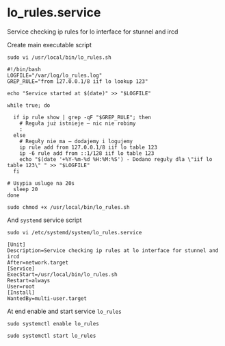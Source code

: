 # lo_rules.service
Service checking ip rules for lo interface for stunnel and ircd

Create main executable script 
```
sudo vi /usr/local/bin/lo_rules.sh
```
```
#!/bin/bash
LOGFILE="/var/log/lo_rules.log"
GREP_RULE="from 127.0.0.1/8 iif lo lookup 123"

echo "Service started at $(date)" >> "$LOGFILE"

while true; do

  if ip rule show | grep -qF "$GREP_RULE"; then
    # Reguła już istnieje – nic nie robimy
    :
  else
    # Reguły nie ma – dodajemy i logujemy
    ip rule add from 127.0.0.1/8 iif lo table 123
    ip -6 rule add from ::1/128 iif lo table 123
    echo "$(date '+%Y-%m-%d %H:%M:%S') - Dodano reguły dla \"iif lo table 123\" " >> "$LOGFILE"
  fi

# Usypia usluge na 20s
  sleep 20
done
```

```
sudo chmod +x /usr/local/bin/lo_rules.sh
```

And `systemd` service script
```
sudo vi /etc/systemd/system/lo_rules.service
```
```
[Unit]
Description=Service checking ip rules at lo interface for stunnel and ircd
After=network.target
[Service]
ExecStart=/usr/local/bin/lo_rules.sh
Restart=always
User=root
[Install]
WantedBy=multi-user.target
```

At end enable and start service `lo_rules`

```
sudo systemctl enable lo_rules
```
```
sudo systemctl start lo_rules
```
